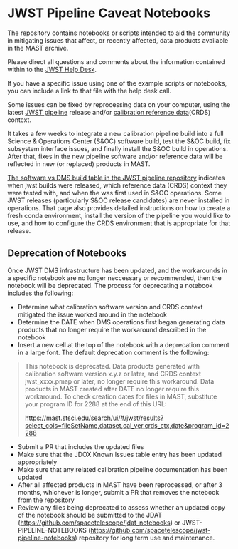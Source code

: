 # JWST Pipeline Caveat Notebooks

The repository contains notebooks or scripts intended to aid the community in mitigating issues that affect, or recently affected, data products available in the MAST archive.

Please direct all questions and comments about the information contained within to the [JWST Help Desk](https://jwsthelp.stsci.edu).

If you have a specific issue using one of the example scripts or notebooks, you can include a link to that file with the help desk call. 


Some issues can be fixed by reprocessing data on your computer, using the latest [JWST pipeline](https://github.com/spacetelescope/jwst) release and/or [calibration reference data](https://jwst-crds.stsci.edu/)(CRDS) context. 

It takes a few weeks to integrate a new calibration pipeline build into a full Science & Operations Center (S&OC) software build, test the S&OC build, fix subsystem interface issues, and finally install the S&OC build in operations. After that, fixes in the new pipeline software and/or reference data will be reflected in new (or replaced) products in MAST. 

[The software vs DMS build table in the JWST pipeline repository](https://github.com/spacetelescope/jwst) indicates when jwst builds were released, which reference data (CRDS) context they were tested with, and when the was first used in S&OC operations. Some JWST releases (particularly S&OC release candidates) are never installed in operations. That page also provides detailed instructions on how to create a fresh conda environment, install the version of the pipeline you would like to use, and how to configure the CRDS environment that is appropriate for that release.


## Deprecation of Notebooks

Once JWST DMS infrastructure has been updated, and the workarounds in a specific notebook are no longer neccessary or recommended, then the notebook will be deprecated. The process for deprecating a notebook includes the following:

*  Determine what calibration software version and CRDS context mitigated the issue worked around in the notebook
*  Determine the DATE when DMS operations first began generating data products that no longer require the workaround described in the notebook
*  Insert a new cell at the top of the notebook with a deprecation comment in a large font. The default deprecation comment is the following:


>This notebook is deprecated. Data products generated with calibration software version x.y.z or later, and CRDS context jwst_xxxx.pmap or later, no longer require this workaround. Data products in MAST created after DATE no longer require this workaround. To check creation dates for files in MAST, substitute your program ID for 2288 at the end of this URL:
>
>https://mast.stsci.edu/search/ui/#/jwst/results?select_cols=fileSetName,dataset,cal_ver,crds_ctx,date&program_id=2288


*  Submit a PR that includes the updated files
*  Make sure that the JDOX Known Issues table entry has been updated appropriately
*  Make sure that any related calibration pipeline documentation has been updated
*  After all affected products in MAST have been reprocessed, or after 3 months, whichever is 
longer, submit a PR that removes the notebook from the repository
*  Review any files being deprecated to assess whether an updated copy of the notebook should be submitted to the JDAT (https://github.com/spacetelescope/jdat_notebooks)  or JWST-PIPELINE-NOTEBOOKS (https://github.com/spacetelescope/jwst-pipeline-notebooks)  repository for long term use and maintenance.


